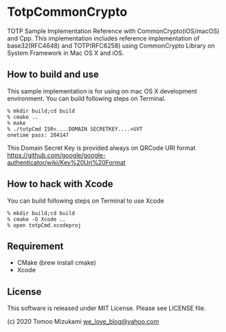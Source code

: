 # TotpCommonCrypto
TOTP Sample Implementation Reference with CommonCrypto(iOS/macOS) and Cpp.
This implementation includes reference implementation of base32(RFC4648) 
and TOTP(RFC6258) using CommonCrypto Library on System Framework in Mac OS X
and iOS.

## How to build and use
This sample implementation is for using on mac OS X development environment.
You can build following steps on Terminal.
```
% mkdir build;cd build
% cmake ..
% make
% ./totpCmd I5R<....DOMAIN SECRETKEY....>UVT
onetime pass: 204147
```

This Domain Secret Key is provided always on QRCode URI format
https://github.com/google/google-authenticator/wiki/Key%20Uri%20Format

## How to hack with Xcode

You can build following steps on Terminal to use Xcode
```
% mkdir build;cd build
% cmake -G Xcode ..
% open totpCmd.xcodeproj
```

## Requirement
* CMake (brew install cmake)
* Xcode

## License
This software is released under MIT License.
Please see LICENSE file.


(c) 2020 Tomoo Mizukami <we_love_blog@yahoo.com>
